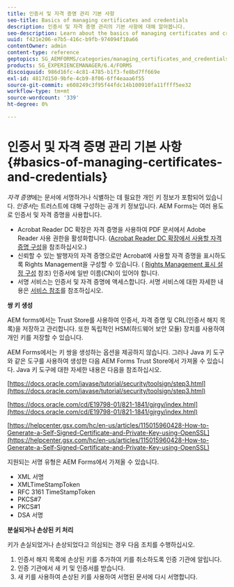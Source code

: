 ```yaml
---
title: 인증서 및 자격 증명 관리 기본 사항
seo-title: Basics of managing certificates and credentials
description: 인증서 및 자격 증명 관리의 기본 사항에 대해 알아봅니다.
seo-description: Learn about the basics of managing certificates and credentials.
uuid: f421e206-e7b5-416c-b9fb-974094f10a66
contentOwner: admin
content-type: reference
geptopics: SG_AEMFORMS/categories/managing_certificates_and_credentials
products: SG_EXPERIENCEMANAGER/6.4/FORMS
discoiquuid: 986d16fc-4c81-4785-b1f3-fe8bd7ff669e
exl-id: 4817d150-9bfe-4cb9-8f06-6ff4eaaa6f55
source-git-commit: e608249c3f95f44fdc14b100910fa11ffff5ee32
workflow-type: tm+mt
source-wordcount: '339'
ht-degree: 0%

---
```


# 인증서 및 자격 증명 관리 기본 사항 {#basics-of-managing-certificates-and-credentials}

*자격 증명*&#x200B;에는 문서에 서명하거나 식별하는 데 필요한 개인 키 정보가 포함되어 있습니다. *인증서*&#x200B;는 트러스트에 대해 구성하는 공개 키 정보입니다. AEM Forms는 여러 용도로 인증서 및 자격 증명을 사용합니다.

* Acrobat Reader DC 확장은 자격 증명을 사용하여 PDF 문서에서 Adobe Reader 사용 권한을 활성화합니다. ([Acrobat Reader DC 확장에서 사용할 자격 증명 구성](/help/forms/using/admin-help/configuring-credentials-acrobat-reader-dc.md#configuring-credentials-for-use-with-acrobat-reader-dc-extensions)을 참조하십시오.)
* 신뢰할 수 있는 발행자의 자격 증명으로만 Acrobat에 사용할 자격 증명을 표시하도록 Rights Management을 구성할 수 있습니다. ( [Rights Management 표시 설정 구성](/help/forms/using/admin-help/configuring-client-server-options.md#configure-document-security-display-settings) 참조) 인증서에 일반 이름(CN)이 있어야 합니다.
* 서명 서비스는 인증서 및 자격 증명에 액세스합니다. 서명 서비스에 대한 자세한 내용은 [서비스 참조](https://www.adobe.com/go/learn_aemforms_services_63)를 참조하십시오.

**쌍 키 생성**

AEM forms에서는 Trust Store를 사용하여 인증서, 자격 증명 및 CRL(인증서 해지 목록)을 저장하고 관리합니다. 또한 독립적인 HSM(하드웨어 보안 모듈) 장치를 사용하여 개인 키를 저장할 수 있습니다.

AEM Forms에서는 키 쌍을 생성하는 옵션을 제공하지 않습니다. 그러나 Java 키 도구와 같은 도구를 사용하여 생성한 다음 AEM Forms Trust Store에서 가져올 수 있습니다. Java 키 도구에 대한 자세한 내용은 다음을 참조하십시오.

[https://docs.oracle.com/javase/tutorial/security/toolsign/step3.html](https://docs.oracle.com/javase/tutorial/security/toolsign/step3.html)

[https://docs.oracle.com/cd/E19798-01/821-1841/gjrgy/index.html](https://docs.oracle.com/cd/E19798-01/821-1841/gjrgy/index.html)

[https://helpcenter.gsx.com/hc/en-us/articles/115015960428-How-to-Generate-a-Self-Signed-Certificate-and-Private-Key-using-OpenSSL](https://helpcenter.gsx.com/hc/en-us/articles/115015960428-How-to-Generate-a-Self-Signed-Certificate-and-Private-Key-using-OpenSSL)

지원되는 서명 유형은 AEM Forms에서 가져올 수 있습니다.

* XML 서명
* XMLTimeStampToken
* RFC 3161 TimeStampToken
* PKCS#7
* PKCS#1
* DSA 서명

**분실되거나 손상된 키 처리**

키가 손실되었거나 손상되었다고 의심되는 경우 다음 조치를 수행하십시오.

1. 인증서 해지 목록에 손상된 키를 추가하여 키를 취소하도록 인증 기관에 알립니다.
1. 인증 기관에서 새 키 및 인증서를 받습니다.
1. 새 키를 사용하여 손상된 키를 사용하여 서명된 문서에 다시 서명합니다.

